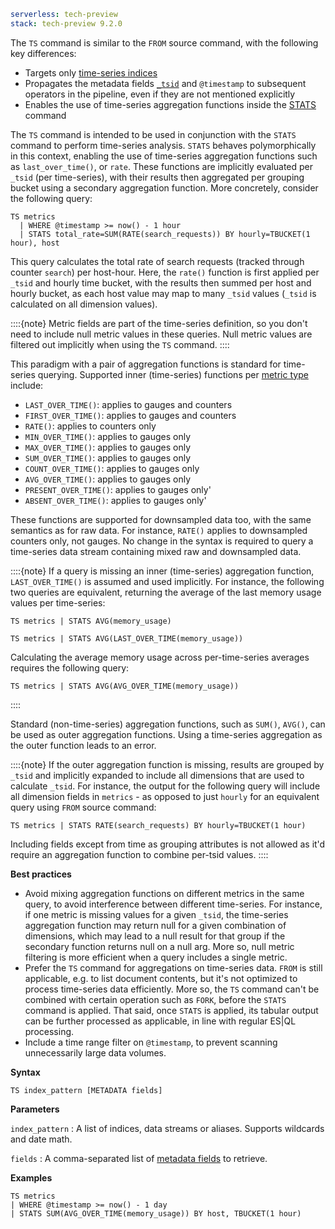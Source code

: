 ```yaml {applies_to}
serverless: tech-preview
stack: tech-preview 9.2.0
```

The `TS` command is similar to the `FROM` source command,
with the following key differences:

 - Targets only [time-series indices](docs-content://manage-data/data-store/data-streams/time-series-data-stream-tsds.md)
 - Propagates the metadata fields [`_tsid`](docs-content://manage-data/data-store/data-streams/time-series-data-stream-tsds.md#tsid)
   and `@timestamp` to subsequent operators in the pipeline,
   even if they are not mentioned explicitly
 - Enables the use of time-series aggregation functions inside the
   [STATS](/reference/query-languages/esql/commands/stats-by.md) command

The `TS` command is intended to be used in conjunction with the `STATS` command
to perform time-series analysis. `STATS` behaves polymorphically in this context,
enabling the use of time-series aggregation functions such as `last_over_time()`,
or `rate`. These functions are implicitly evaluated per `_tsid`
(per time-series), with their results then aggregated per grouping bucket using
a secondary aggregation function. More concretely, consider the following query:

```esql
TS metrics
  | WHERE @timestamp >= now() - 1 hour
  | STATS total_rate=SUM(RATE(search_requests)) BY hourly=TBUCKET(1 hour), host
```

This query calculates the total rate of search requests (tracked through
counter `search`) per host-hour. Here, the `rate()` function is first
applied per `_tsid` and hourly time bucket, with the results then summed per
host and hourly bucket, as each host value may map to many `_tsid` values
(`_tsid` is calculated on all dimension values).

::::{note}
Metric fields are part of the time-series definition, so you don't need to
include null metric values in these queries. Null metric values are
filtered out implicitly when using the `TS` command.
::::

This paradigm with a pair of aggregation functions is standard for time-series
querying. Supported inner (time-series) functions per
[metric type](docs-content://manage-data/data-store/data-streams/time-series-data-stream-tsds.md#time-series-metric)
include:

 - `LAST_OVER_TIME()`: applies to gauges and counters
 - `FIRST_OVER_TIME()`: applies to gauges and counters
 - `RATE()`: applies to counters only
 - `MIN_OVER_TIME()`: applies to gauges only
 - `MAX_OVER_TIME()`: applies to gauges only
 - `SUM_OVER_TIME()`: applies to gauges only
 - `COUNT_OVER_TIME()`: applies to gauges only
 - `AVG_OVER_TIME()`: applies to gauges only
 - `PRESENT_OVER_TIME()`: applies to gauges only'
 - `ABSENT_OVER_TIME()`: applies to gauges only'

These functions are supported for downsampled data too, with the same semantics
as for raw data. For instance, `RATE()` applies to downsampled counters only,
not gauges. No change in the syntax is required to query a time-series data
stream containing mixed raw and downsampled data.

::::{note}
If a query is missing an inner (time-series) aggregation function,
`LAST_OVER_TIME()` is assumed and used implicitly. For instance, the following
two queries are equivalent, returning the average of the last memory usage
values per time-series:

```esql
TS metrics | STATS AVG(memory_usage)

TS metrics | STATS AVG(LAST_OVER_TIME(memory_usage))
```

Calculating the average memory usage across per-time-series averages requires
the following query:

```esql
TS metrics | STATS AVG(AVG_OVER_TIME(memory_usage))
```
::::

Standard (non-time-series) aggregation functions, such as `SUM()`, `AVG()`,
can be used as outer aggregation functions. Using a time-series aggregation as
the outer function leads to an error.

::::{note}
If the outer aggregation function is missing, results are grouped by `_tsid` and
implicitly expanded to include all dimensions that are used to calculate `_tsid`.
For instance, the output for the following query will include all dimension
fields in `metrics` - as opposed to just `hourly` for an equivalent query using
`FROM` source command:

```esql
TS metrics | STATS RATE(search_requests) BY hourly=TBUCKET(1 hour)
```

Including fields except from time as grouping attributes is not allowed as it'd
require an aggregation function to combine per-tsid values.
::::

**Best practices**

 - Avoid mixing aggregation functions on different metrics in the same query, to
   avoid interference between different time-series. For instance, if one metric
   is missing values for a given `_tsid`, the time-series aggregation function
   may return null for a given combination of dimensions, which may lead to a
   null result for that group if the secondary function returns null on a null
   arg. More so, null metric filtering is more efficient when a query includes
   a single metric.
 - Prefer the `TS` command for aggregations on time-series data. `FROM` is still
   applicable, e.g. to list document contents, but it's not optimized to process
   time-series data efficiently. More so, the  `TS` command can't be combined
   with certain operation such as `FORK`, before the `STATS` command is applied.
   That said, once `STATS` is applied, its tabular output can be further
   processed as applicable, in line with regular ES|QL processing.
 - Include a time range filter on `@timestamp`, to prevent scanning
   unnecessarily large data volumes.

**Syntax**

```esql
TS index_pattern [METADATA fields]
```

**Parameters**

`index_pattern`
:   A list of indices, data streams or aliases. Supports wildcards and date math.

`fields`
:   A comma-separated list of [metadata fields](/reference/query-languages/esql/esql-metadata-fields.md) to retrieve.

**Examples**

```esql
TS metrics
| WHERE @timestamp >= now() - 1 day
| STATS SUM(AVG_OVER_TIME(memory_usage)) BY host, TBUCKET(1 hour)
```

